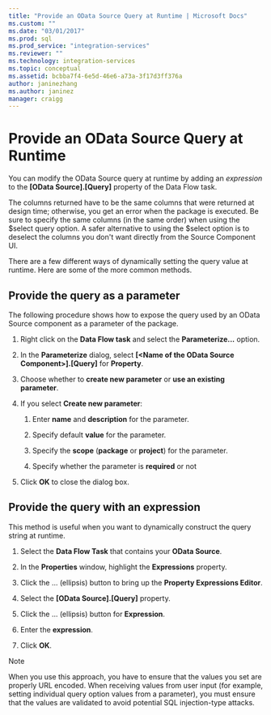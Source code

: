 ```yaml
---
title: "Provide an OData Source Query at Runtime | Microsoft Docs"
ms.custom: ""
ms.date: "03/01/2017"
ms.prod: sql
ms.prod_service: "integration-services"
ms.reviewer: ""
ms.technology: integration-services
ms.topic: conceptual
ms.assetid: bcbba7f4-6e5d-46e6-a73a-3f17d3ff376a
author: janinezhang
ms.author: janinez
manager: craigg
---
```

# Provide an OData Source Query at Runtime
 You can modify the OData Source query at runtime by adding an *expression* to the **[OData Source].[Query]** property of the Data Flow task.  
  
 The columns returned have to be the same columns that were returned at design time; otherwise, you get an error when the package is executed. Be sure to specify the same columns (in the same order) when using the $select query option. A safer alternative to using the $select option is to deselect the columns you don't want directly from the Source Component UI.  
  
 There are a few different ways of dynamically setting the query value at runtime. Here are some of the more common methods.  
  
## Provide the query as a parameter  
 The following procedure shows how to expose the query used by an OData Source component as a parameter of the package.  
  
1.  Right click on the **Data Flow task** and select the **Parameterize...** option.  
  
2.  In the **Parameterize** dialog, select **[\<Name of the OData Source Component>].[Query]** for **Property**.  
  
3.  Choose whether to **create new parameter** or **use an existing parameter**.  
  
4.  If you select **Create new parameter**:  
  
    1.  Enter **name** and **description** for the parameter.  
  
    2.  Specify default **value** for the parameter.  
  
    3.  Specify the **scope** (**package** or **project**) for the parameter.  
  
    4.  Specify whether the parameter is **required** or not  
  
5.  Click **OK** to close the dialog box.  
  
## Provide the query with an expression
 This method is useful when you want to dynamically construct the query string at runtime.
  
1.  Select the **Data Flow Task** that contains your **OData Source**.  
  
2.  In the **Properties** window, highlight the **Expressions** property.  
  
3.  Click the ... (ellipsis) button to bring up the **Property Expressions Editor**.  
  
4.  Select the **[OData Source].[Query]** property.  
  
5.  Click the ... (ellipsis) button for **Expression**.  
  
6.  Enter the **expression**.  
  
7.  Click **OK**.  
  
> [!NOTE]  
> When you use this approach, you have to ensure that the values you set are properly URL encoded. When receiving values from user input (for example, setting individual query option values from a parameter), you must ensure that the values are validated to avoid potential SQL injection-type attacks.  
  
  
